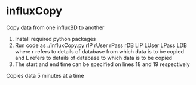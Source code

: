 # influxCopy
Copy data from one influxBD to another

1. Install required python packages
2. Run code as ./influxCopy.py rIP rUser rPass rDB  LIP LUser LPass LDB
   where r refers to details of database from which data is to be copied and L refers to details of database to which data is to be copied
3. The start and end time can be specified on lines 18 and 19 respectively

Copies data 5 minutes at a time
